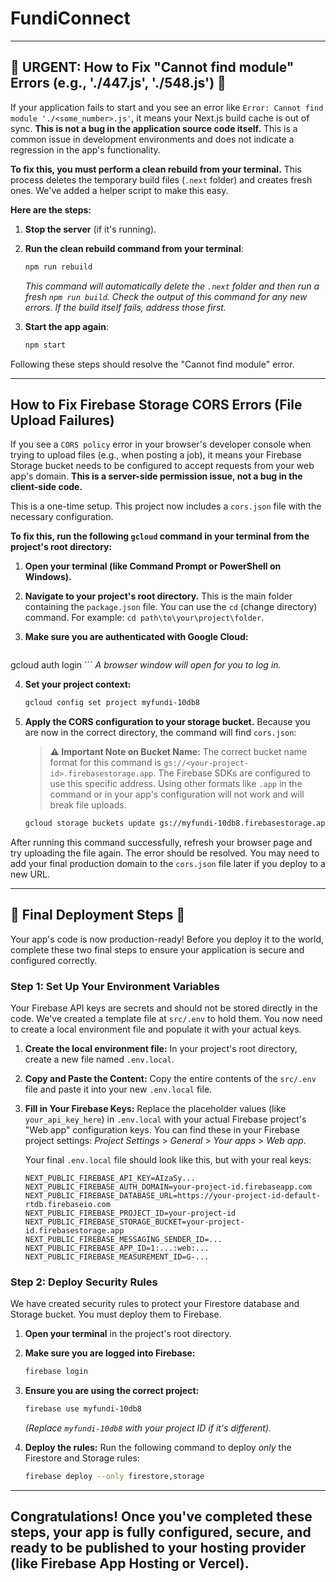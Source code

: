 
# FundiConnect

---
**🛑 URGENT: How to Fix "Cannot find module" Errors (e.g., './447.js', './548.js') 🛑**
---

If your application fails to start and you see an error like `Error: Cannot find module './<some_number>.js'`, it means your Next.js build cache is out of sync. **This is not a bug in the application source code itself.** This is a common issue in development environments and does not indicate a regression in the app's functionality.

**To fix this, you must perform a clean rebuild from your terminal.** This process deletes the temporary build files (`.next` folder) and creates fresh ones. We've added a helper script to make this easy.

**Here are the steps:**

1.  **Stop the server** (if it's running).

2.  **Run the clean rebuild command from your terminal**:
    ```bash
    npm run rebuild
    ```
    *This command will automatically delete the `.next` folder and then run a fresh `npm run build`.*
    *Check the output of this command for any new errors. If the build itself fails, address those first.*

3.  **Start the app again**:
    ```bash
    npm start
    ```

Following these steps should resolve the "Cannot find module" error.

---
## How to Fix Firebase Storage CORS Errors (File Upload Failures)

If you see a `CORS policy` error in your browser's developer console when trying to upload files (e.g., when posting a job), it means your Firebase Storage bucket needs to be configured to accept requests from your web app's domain. **This is a server-side permission issue, not a bug in the client-side code.**

This is a one-time setup. This project now includes a `cors.json` file with the necessary configuration.

**To fix this, run the following `gcloud` command in your terminal from the project's root directory:**

1.  **Open your terminal (like Command Prompt or PowerShell on Windows).**

2.  **Navigate to your project's root directory.** This is the main folder containing the `package.json` file. You can use the `cd` (change directory) command. For example: `cd path\to\your\project\folder`.

3.  **Make sure you are authenticated with Google Cloud:**
    ```bash
   gcloud auth login
    ```
    *A browser window will open for you to log in.*

4.  **Set your project context:**
    ```bash
    gcloud config set project myfundi-10db8
    ```

5.  **Apply the CORS configuration to your storage bucket.** Because you are now in the correct directory, the command will find `cors.json`:
    
    > **⚠️ Important Note on Bucket Name:** The correct bucket name format for this command is `gs://<your-project-id>.firebasestorage.app`. The Firebase SDKs are configured to use this specific address. Using other formats like `.app` in the command or in your app's configuration will not work and will break file uploads.
    
    ```bash
    gcloud storage buckets update gs://myfundi-10db8.firebasestorage.app --cors-file=cors.json
    ```

After running this command successfully, refresh your browser page and try uploading the file again. The error should be resolved. You may need to add your final production domain to the `cors.json` file later if you deploy to a new URL.

---
**🚀 Final Deployment Steps 🚀**
---

Your app's code is now production-ready! Before you deploy it to the world, complete these two final steps to ensure your application is secure and configured correctly.

### **Step 1: Set Up Your Environment Variables**

Your Firebase API keys are secrets and should not be stored directly in the code. We've created a template file at `src/.env` to hold them. You now need to create a local environment file and populate it with your actual keys.

1.  **Create the local environment file:**
    In your project's root directory, create a new file named `.env.local`.

2.  **Copy and Paste the Content:**
    Copy the entire contents of the `src/.env` file and paste it into your new `.env.local` file.

3.  **Fill in Your Firebase Keys:**
    Replace the placeholder values (like `your_api_key_here`) in `.env.local` with your actual Firebase project's "Web app" configuration keys. You can find these in your Firebase project settings:
    *Project Settings* > *General* > *Your apps* > *Web app*.

    Your final `.env.local` file should look like this, but with your real keys:
    ```
    NEXT_PUBLIC_FIREBASE_API_KEY=AIzaSy...
    NEXT_PUBLIC_FIREBASE_AUTH_DOMAIN=your-project-id.firebaseapp.com
    NEXT_PUBLIC_FIREBASE_DATABASE_URL=https://your-project-id-default-rtdb.firebaseio.com
    NEXT_PUBLIC_FIREBASE_PROJECT_ID=your-project-id
    NEXT_PUBLIC_FIREBASE_STORAGE_BUCKET=your-project-id.firebasestorage.app
    NEXT_PUBLIC_FIREBASE_MESSAGING_SENDER_ID=...
    NEXT_PUBLIC_FIREBASE_APP_ID=1:...:web:...
    NEXT_PUBLIC_FIREBASE_MEASUREMENT_ID=G-...
    ```

### **Step 2: Deploy Security Rules**

We have created security rules to protect your Firestore database and Storage bucket. You must deploy them to Firebase.

1.  **Open your terminal** in the project's root directory.

2.  **Make sure you are logged into Firebase:**
    ```bash
    firebase login
    ```

3.  **Ensure you are using the correct project:**
    ```bash
    firebase use myfundi-10db8
    ```
    *(Replace `myfundi-10db8` with your project ID if it's different).*

4.  **Deploy the rules:**
    Run the following command to deploy *only* the Firestore and Storage rules:
    ```bash
    firebase deploy --only firestore,storage
    ```

---
**Congratulations!** Once you've completed these steps, your app is fully configured, secure, and ready to be published to your hosting provider (like Firebase App Hosting or Vercel).
---
